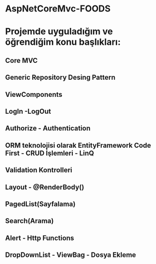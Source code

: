 # AspNetCoreMvc-FOODS
# Projemde uyguladığım ve öğrendiğim konu başlıkları:
## Core MVC
## Generic Repository Desing Pattern
## ViewComponents
## LogIn -LogOut
## Authorize - Authentication
## ORM teknolojisi olarak EntityFramework  Code First - CRUD İşlemleri - LinQ
## Validation Kontrolleri
## Layout - @RenderBody() 
## PagedList(Sayfalama) 
## Search(Arama) 
## Alert - Http Functions 
## DropDownList - ViewBag - Dosya Ekleme
